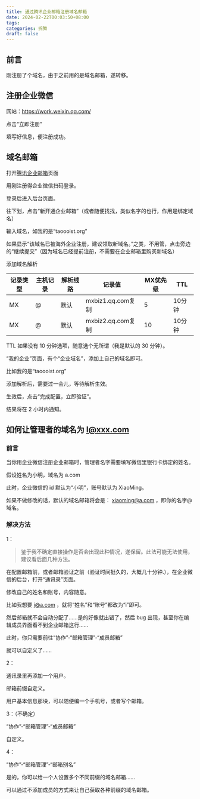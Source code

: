 ```yaml
---
title: 通过腾讯企业邮箱注册域名邮箱
date: 2024-02-22T00:03:50+08:00
tags: 
categories: 折腾
draft: false
---
```

## 前言

刚注册了个域名，由于之前用的是域名邮箱，遂转移。

## 注册企业微信

网站：https://work.weixin.qq.com/

点击“立即注册”

填写好信息，便注册成功。

## 域名邮箱

打开[腾讯企业邮箱](https://work.weixin.qq.com/mail/)页面

用刚注册得企业微信扫码登录。

登录后进入后台页面。

往下划，点击“新开通企业邮箱”（或者随便找找，类似名字的也行，作用是绑定域名）

输入域名，如我的是“taoooist.org”

如果显示“该域名已被海外企业注册，建议领取新域名。”之类，不用管，点击旁边的“继续提交”（因为域名已经提前注册，不需要在企业邮箱里购买新域名）

添加域名解析

|记录类型|主机记录|解析线路|记录值|MX优先级|TTL|
|---|---|---|---|---|---|
|MX|@|默认|mxbiz1.qq.com复制|5|10分钟|
|MX|@|默认|mxbiz2.qq.com复制|10|10分钟|

TTL 如果没有 10 分钟选项，随意选个无所谓（我是默认的 30 分钟）。

“我的企业”页面，有个“企业域名”，添加上自己的域名即可。

比如我的是“taoooist.org”

添加解析后，需要过一会儿，等待解析生效。

生效后，点击“完成配置，立即验证”。

结果将在 2 小时内通知。

## 如何让管理者的域名为 I@xxx.com

### 前言
当你用企业微信注册企业邮箱时，管理者名字需要填写微信里银行卡绑定的姓名。

假设姓名为小明，域名为 a.com

此时，企业微信的 id 默认为“小明”，账号默认为 XiaoMing。

如果不做修改的话，默认的域名邮箱将会是： xiaoming@a.com ，即你的名字@域名。

### 解决方法 

1：

> 鉴于我不确定直接操作是否会出现此种情况，遂保留。此法可能无法使用，建议看后面几种方法。

在配置邮箱前，或者邮箱验证之前（验证时间挺久的，大概几十分钟.），在企业微信的后台，打开“通讯录”页面。

修改自己的姓名和账号，内容随意。

比如我想要 i@a.com ，就将“姓名”和“账号”都改为“i”即可。

然后邮箱就不会自动分配了……是的好像就出错了，然后 bug 出现，甚至你在编辑成员界面看不到企业邮箱这行……

此时，你只需要前往“协作”-“邮箱管理”-“成员邮箱”

就可以自定义了……

2：

通讯录里再添加一个用户。

邮箱前缀自定义。

用户基本信息那块，可以随便编一个手机号，或者写个邮箱。

3：（不确定）

“协作”-“邮箱管理”-“成员邮箱”

自定义。

4：

“协作”-“邮箱管理”-“邮箱别名”

是的，你可以给一个人设置多个不同前缀的域名邮箱……

可以通过不添加成员的方式来让自己获取各种前缀的域名邮箱。